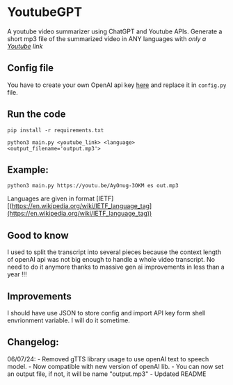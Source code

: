 # YoutubeGPT

A youtube video summarizer using ChatGPT and Youtube APIs.
Generate a short mp3 file of the summarized video in ANY languages with *only a [Youtube](youtube.com) link*

## Config file
You have to create your own OpenAI api key [here](https://platform.openai.com/account/api-keys) and replace it in `config.py` file.

## Run the code

`pip install -r requirements.txt`

`python3 main.py <youtube_link> <language> <output_filename='output.mp3'>`

## Example:

`python3 main.py https://youtu.be/AyOnug-3OKM es out.mp3`

Languages are given in format [IETF][(https://en.wikipedia.org/wiki/IETF_language_tag](https://en.wikipedia.org/wiki/IETF_language_tag))

## Good to know

I used to split the transcript into several pieces because the context length of openAI api was not big enough to handle a whole video transcript.
No need to do it anymore thanks to massive gen ai improvements in less than a year !!!

## Improvements

I should have use JSON to store config and import API key form shell envrionment variable. I will do it sometime.

## Changelog:
06/07/24: - Removed gTTS library usage to use openAI text to speech model.
          - Now compatible with new version of openAI lib.
          - You can now set an output file, if not, it will be name "output.mp3"
          - Updated README
